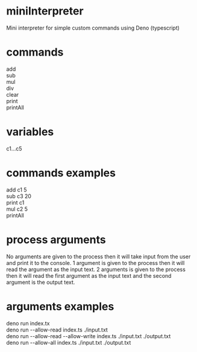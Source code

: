 # miniInterpreter
Mini interpreter for simple custom commands using Deno (typescript)

# commands
add<br>
sub<br>
mul<br>
div<br>
clear<br>
print<br>
printAll<br>

# variables
c1...c5
# commands examples
add c1 5<br>
sub c3 20<br>
print c1<br>
mul c2 5<br>
printAll

# process arguments
No arguments are given to the process then it will take input from the user and print it to the console.
1 argument is given to the process then it will read the argument as the input text.
2 arguments is given to the process then it will read the first argument as the input text and the second argument is the output text.

# arguments examples
deno run index.tx<br>
deno run --allow-read index.ts ./input.txt<br>
deno run --allow-read --allow-write index.ts ./input.txt ./output.txt<br>
deno run --allow-all index.ts ./input.txt ./output.txt  
